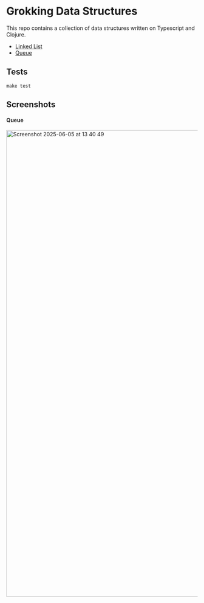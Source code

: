 # Grokking Data Structures

This repo contains a collection of data structures written on Typescript and Clojure.

* [Linked List](packages/linked-list)
* [Queue](packages/queue)

## Tests

```
make test
```

## Screenshots

#### Queue

<img width="1227" alt="Screenshot 2025-06-05 at 13 40 49" src="https://github.com/user-attachments/assets/85e83e26-111a-489a-bb40-1e8ef1e7c233" />
